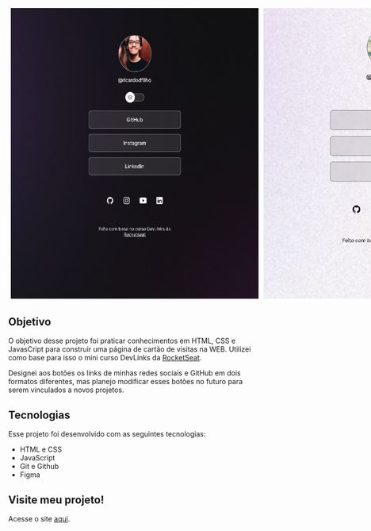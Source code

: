 <p align="center" style="display: flex">
  <img src=".github/dark-mode.png" alt="Aplicação em modo escuro" width='500px'  height="auto" style="margin: 5px">
  <img src=".github/light-mode.png" alt="Aplicação em modo claro" width="500px" height="auto" style="margin: 5px">
</p>

## Objetivo

O objetivo desse projeto foi praticar conhecimentos em HTML, CSS e JavasCript para construir uma página de cartão de visitas na WEB. Utilizei como base para isso o mini curso DevLinks da [RocketSeat](https://www.rocketseat.com.br).

Designei aos botões os links de minhas redes sociais e GitHub em dois formatos diferentes, mas planejo modificar esses botões no futuro para serem vinculados a novos projetos.

## Tecnologias

Esse projeto foi desenvolvido com as seguintes tecnologias:

- HTML e CSS
- JavaScript
- Git e Github
- Figma

## Visite meu projeto!

Acesse o site [aqui](https://ricardoddev.github.io/mini-portfolio/).

